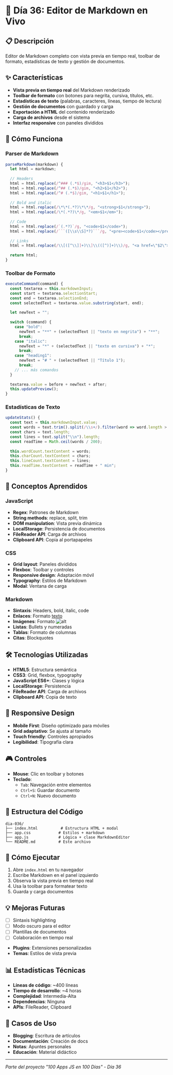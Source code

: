 # 📝 Día 36: Editor de Markdown en Vivo

## 📋 Descripción
Editor de Markdown completo con vista previa en tiempo real, toolbar de formato, estadísticas de texto y gestión de documentos.

## ✨ Características
- **Vista previa en tiempo real** del Markdown renderizado
- **Toolbar de formato** con botones para negrita, cursiva, títulos, etc.
- **Estadísticas de texto** (palabras, caracteres, líneas, tiempo de lectura)
- **Gestión de documentos** con guardado y carga
- **Exportación a HTML** del contenido renderizado
- **Carga de archivos** desde el sistema
- **Interfaz responsive** con paneles divididos

## 🚀 Cómo Funciona

### Parser de Markdown
```javascript
parseMarkdown(markdown) {
  let html = markdown;
  
  // Headers
  html = html.replace(/^### (.*$)/gim, "<h3>$1</h3>");
  html = html.replace(/^## (.*$)/gim, "<h2>$1</h2>");
  html = html.replace(/^# (.*$)/gim, "<h1>$1</h1>");
  
  // Bold and italic
  html = html.replace(/\*\*(.*?)\*\*/g, "<strong>$1</strong>");
  html = html.replace(/\*(.*?)\*/g, "<em>$1</em>");
  
  // Code
  html = html.replace(/`(.*?)`/g, "<code>$1</code>");
  html = html.replace(/```([\\s\\S]*?)```/g, "<pre><code>$1</code></pre>");
  
  // Links
  html = html.replace(/\\[([^\\]]+)\\]\\(([^)]+)\\)/g, "<a href=\"$2\">$1</a>");
  
  return html;
}
```

### Toolbar de Formato
```javascript
executeCommand(command) {
  const textarea = this.markdownInput;
  const start = textarea.selectionStart;
  const end = textarea.selectionEnd;
  const selectedText = textarea.value.substring(start, end);
  
  let newText = "";
  
  switch (command) {
    case "bold":
      newText = "**" + (selectedText || "texto en negrita") + "**";
      break;
    case "italic":
      newText = "*" + (selectedText || "texto en cursiva") + "*";
      break;
    case "heading1":
      newText = "# " + (selectedText || "Título 1");
      break;
    // ... más comandos
  }
  
  textarea.value = before + newText + after;
  this.updatePreview();
}
```

### Estadísticas de Texto
```javascript
updateStats() {
  const text = this.markdownInput.value;
  const words = text.trim().split(/\\s+/).filter(word => word.length > 0).length;
  const chars = text.length;
  const lines = text.split("\\n").length;
  const readTime = Math.ceil(words / 200);
  
  this.wordCount.textContent = words;
  this.charCount.textContent = chars;
  this.lineCount.textContent = lines;
  this.readTime.textContent = readTime + " min";
}
```

## 🎯 Conceptos Aprendidos

### JavaScript
- **Regex**: Patrones de Markdown
- **String methods**: replace, split, trim
- **DOM manipulation**: Vista previa dinámica
- **LocalStorage**: Persistencia de documentos
- **FileReader API**: Carga de archivos
- **Clipboard API**: Copia al portapapeles

### CSS
- **Grid layout**: Paneles divididos
- **Flexbox**: Toolbar y controles
- **Responsive design**: Adaptación móvil
- **Typography**: Estilos de Markdown
- **Modal**: Ventana de carga

### Markdown
- **Sintaxis**: Headers, bold, italic, code
- **Enlaces**: Formato [texto](url)
- **Imágenes**: Formato ![alt](url)
- **Listas**: Bullets y numeradas
- **Tablas**: Formato de columnas
- **Citas**: Blockquotes

## 🛠️ Tecnologías Utilizadas
- **HTML5**: Estructura semántica
- **CSS3**: Grid, flexbox, typography
- **JavaScript ES6+**: Clases y lógica
- **LocalStorage**: Persistencia
- **FileReader API**: Carga de archivos
- **Clipboard API**: Copia de texto

## 📱 Responsive Design
- **Mobile First**: Diseño optimizado para móviles
- **Grid adaptativo**: Se ajusta al tamaño
- **Touch friendly**: Controles apropiados
- **Legibilidad**: Tipografía clara

## 🎮 Controles
- **Mouse**: Clic en toolbar y botones
- **Teclado**: 
  - `Tab`: Navegación entre elementos
  - `Ctrl+S`: Guardar documento
  - `Ctrl+N`: Nuevo documento

## 🔧 Estructura del Código
```
dia-036/
├── index.html          # Estructura HTML + modal
├── app.css            # Estilos + markdown
├── app.js             # Lógica + clase MarkdownEditor
└── README.md          # Este archivo
```

## 🚀 Cómo Ejecutar
1. Abre `index.html` en tu navegador
2. Escribe Markdown en el panel izquierdo
3. Observa la vista previa en tiempo real
4. Usa la toolbar para formatear texto
5. Guarda y carga documentos

## 💡 Mejoras Futuras
- [ ] Sintaxis highlighting
- [ ] Modo oscuro para el editor
- [ ] Plantillas de documentos
- [ ] Colaboración en tiempo real
- **Plugins**: Extensiones personalizadas
- **Temas**: Estilos de vista previa

## 📊 Estadísticas Técnicas
- **Líneas de código**: ~400 líneas
- **Tiempo de desarrollo**: ~4 horas
- **Complejidad**: Intermedia-Alta
- **Dependencias**: Ninguna
- **APIs**: FileReader, Clipboard

## 📝 Casos de Uso
- **Blogging**: Escritura de artículos
- **Documentación**: Creación de docs
- **Notas**: Apuntes personales
- **Educación**: Material didáctico

---
*Parte del proyecto "100 Apps JS en 100 Días" - Día 36*
